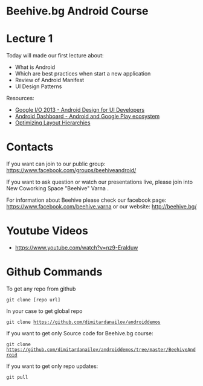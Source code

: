 <h1>Beehive.bg Android Course</h1>

Lecture 1 
=======================
Today will made our first lecture about: 
- What is Android
- Which are best practices when start a new application
- Review of Android Manifest
- UI Design Patterns

Resources:
- <a href="https://www.youtube.com/watch?v=Jl3-lzlzOJI&index=2&list=PLH2J_JZ4HZUt7Z0HH3h7rh_NS-P9EGwsK" target="_blank" title="Google I/O 2013 - Android Design for UI Developers">Google I/O 2013 - Android Design for UI Developers</a>
- <a href="http://developer.android.com/about/dashboards/index.html" target="_blank" title="Android Dashboard - Android and Google Play ecosystem">Android Dashboard - Android and Google Play ecosystem</a>
- <a href="http://developer.android.com/training/improving-layouts/optimizing-layout.html" target="_blank" title="Optimizing Layout Hierarchies">Optimizing Layout Hierarchies</a>

Contacts
=======================
If you want can join to our public group: 
https://www.facebook.com/groups/beehiveandroid/

If you want to ask question or watch  our presentations live, please join into New Coworking Space "Beehive" Varna .

For information about Beehive please check our facebook page: https://www.facebook.com/beehive.varna or our website: http://beehive.bg/

Youtube Videos
=======================

- https://www.youtube.com/watch?v=nz9-Eralduw

Github Commands
=======================
To get any repo from github

<code>git clone [repo url]</code>

In your case to get global repo

<code>git clone https://github.com/dimitardanailov/androiddemos</code>

If you want to get only Source code for Beehive.bg course: 

<code>git clone https://github.com/dimitardanailov/androiddemos/tree/master/BeehiveAndroid</code>

If you want to get only repo updates:

<code>git pull</code>

